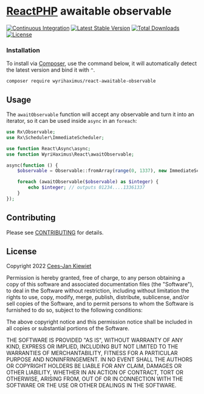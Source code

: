 # [ReactPHP](https://github.com/reactphp/) awaitable observable

[![Continuous Integration](https://github.com/WyriHaximus/reactphp-awaitable-observable/actions/workflows/ci.yml/badge.svg)](https://github.com/WyriHaximus/reactphp-awaitable-observable/actions/workflows/ci.yml)
[![Latest Stable Version](https://poser.pugx.org/WyriHaximus/react-awaitable-observable/v/stable.png)](https://packagist.org/packages/WyriHaximus/react-awaitable-observable)
[![Total Downloads](https://poser.pugx.org/WyriHaximus/react-awaitable-observable/downloads.png)](https://packagist.org/packages/WyriHaximus/react-awaitable-observable/stats)
[![License](https://poser.pugx.org/WyriHaximus/react-awaitable-observable/license.png)](https://packagist.org/packages/wyrihaximus/react-awaitable-observable)

### Installation ###

To install via [Composer](http://getcomposer.org/), use the command below, it will automatically detect the latest version and bind it with `^`.

```
composer require wyrihaximus/react-awaitable-observable
```

## Usage ##

The `awaitObservable` function will accept any observable and turn it into an iterator, so it can be used inside
`async` in an `foreach`:

```php
use Rx\Observable;
use Rx\Scheduler\ImmediateScheduler;

use function React\Async\async;
use function WyriHaximus\React\awaitObservable;

async(function () {
    $observable = Observable::fromArray(range(0, 1337), new ImmediateScheduler());

    foreach (awaitObservable($observable) as $integer) {
        echo $integer; // outputs 01234....13361337
    }
});
```

## Contributing ##

Please see [CONTRIBUTING](CONTRIBUTING.md) for details.

## License ##

Copyright 2022 [Cees-Jan Kiewiet](https://wyrihaximus.net/)

Permission is hereby granted, free of charge, to any person
obtaining a copy of this software and associated documentation
files (the "Software"), to deal in the Software without
restriction, including without limitation the rights to use,
copy, modify, merge, publish, distribute, sublicense, and/or sell
copies of the Software, and to permit persons to whom the
Software is furnished to do so, subject to the following
conditions:

The above copyright notice and this permission notice shall be
included in all copies or substantial portions of the Software.

THE SOFTWARE IS PROVIDED "AS IS", WITHOUT WARRANTY OF ANY KIND,
EXPRESS OR IMPLIED, INCLUDING BUT NOT LIMITED TO THE WARRANTIES
OF MERCHANTABILITY, FITNESS FOR A PARTICULAR PURPOSE AND
NONINFRINGEMENT. IN NO EVENT SHALL THE AUTHORS OR COPYRIGHT
HOLDERS BE LIABLE FOR ANY CLAIM, DAMAGES OR OTHER LIABILITY,
WHETHER IN AN ACTION OF CONTRACT, TORT OR OTHERWISE, ARISING
FROM, OUT OF OR IN CONNECTION WITH THE SOFTWARE OR THE USE OR
OTHER DEALINGS IN THE SOFTWARE.
